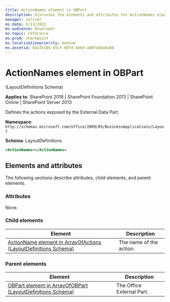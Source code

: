 ```yaml
---
title: ActionNames element in OBPart
description: Discusses the elements and attributes for ActionNames element in OBPart which defines the actions exposed by the External Data Part.
manager: soliver
ms.date: 6/13/2022
ms.audience: Developer
ms.topic: reference
ms.prod: sharepoint
ms.localizationpriority: medium
ms.assetid: 64a35165-b5cf-08f4-8469-a00fabda6a88
---
```


# ActionNames element in OBPart 

(LayoutDefinitions Schema)

**Applies to**: SharePoint 2016 | SharePoint Foundation 2013 | SharePoint Online | SharePoint Server 2013

Defines the actions exposed by the External Data Part.

**Namespace**: `http://schemas.microsoft.com/office/2009/05/BusinessApplications/Layout`

**Schema**: LayoutDefinitions

```XML
<ActionNames></ActionNames>
```

## Elements and attributes

The following sections describe attributes, child elements, and parent elements.

### Attributes

None.

### Child elements
  
| Element | Description |
| --- | --- |
| [ActionName element in ArrayOfActions (LayoutDefinitions Schema)](actionname-element-in-arrayofactions-layoutdefinitions-schema.md) | The name of the action. |

### Parent elements
  
| Element | Description |
| --- | --- |
| [OBPart element in ArrayOfOBPart (LayoutDefinitions Schema)](obpart-element-in-arrayofobpart-layoutdefinitions-schema.md) | The Office External Part. |






